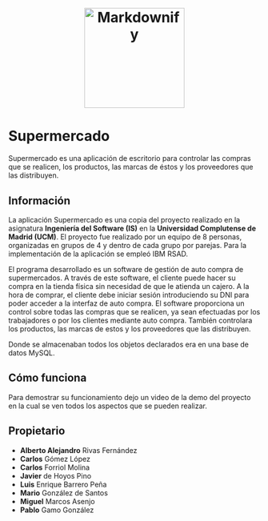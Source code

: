 <h1 align="center">
  <br>
  <img src="./Codificación/icons/logo_IS_grande.png" alt="Markdownify" height="200">
</h1>

# Supermercado

Supermercado es una aplicación de escritorio para controlar las compras que se realicen, los productos, las marcas de éstos y los proveedores que las distribuyen.

## Información

La aplicación Supermercado es una copia del proyecto realizado en la asignatura **Ingeniería del Software (IS)** en la **Universidad Complutense de Madrid (UCM)**.
El proyecto fue realizado por un equipo de 8 personas, organizadas en grupos de 4 y dentro de cada grupo por parejas.
Para la implementación de la aplicación se empleó IBM RSAD.

El programa desarrollado es un software de gestión de auto compra de supermercados.
A través de este software, el cliente puede hacer su compra en la tienda física sin necesidad de que le atienda un cajero. A la hora de comprar, el cliente debe iniciar sesión introduciendo su DNI para poder acceder a la interfaz de auto compra.
El software proporciona un control sobre todas las compras que se realicen, ya sean efectuadas por los trabajadores o por los clientes mediante auto compra. También controlara los productos, las marcas de estos y los proveedores que las distribuyen.

Donde se almacenaban todos los objetos declarados era en una base de datos MySQL.

## Cómo funciona

Para demostrar su funcionamiento dejo un video de la demo del proyecto en la cual se ven todos los aspectos que se pueden realizar.

## Propietario
* **Alberto Alejandro** Rivas Fernández
* **Carlos** Gómez López
* **Carlos** Forriol Molina
* **Javier** de Hoyos Pino
* **Luis** Enrique Barrero Peña
* **Mario** González de Santos
* **Miguel** Marcos Asenjo
* **Pablo** Gamo González
